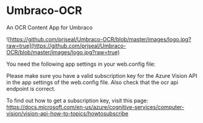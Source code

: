 # Umbraco-OCR
An OCR Content App for Umbraco

![https://github.com/prjseal/Umbraco-OCR/blob/master/images/logo.jpg?raw=true](https://github.com/prjseal/Umbraco-OCR/blob/master/images/logo.jpg?raw=true)

You need the following app settings in your web.config file:
                        
<add key="OcrSubscriptionKey" value="azure-subscription-key-here" />
<add key="OcrApiUrl" value="https://westeurope.api.cognitive.microsoft.com/vision/v2.0/ocr" />

Please make sure you have a valid subscription key for the Azure Vision API in the 
app settings of the web.config file. Also check that the ocr api endpoint is correct.
                        
To find out how to get a subscription key, visit this page:
https://docs.microsoft.com/en-us/azure/cognitive-services/computer-vision/vision-api-how-to-topics/howtosubscribe